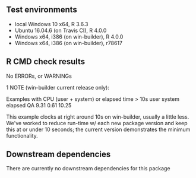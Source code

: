 ## Test environments
* local Windows 10 x64, R 3.6.3
* Ubuntu 16.04.6 (on Travis CI), R 4.0.0
* Windows x64, i386 (on win-builder), R 4.0.0
* Windows x64, i386 (on win-builder), r78617

## R CMD check results
No ERRORs, or WARNINGs

1 NOTE (win-builder current release only):

Examples with CPU (user + system) or elapsed time > 10s
   user system elapsed
QA 9.31   0.61   10.25

This example clocks at right around 10s on win-builder, usually a little less. We've worked to reduce run-time w/ each new package version and keep this at or under 10 seconds; the current version demonstrates the minimum functionality. 

## Downstream dependencies
There are currently no downstream dependencies for this package
